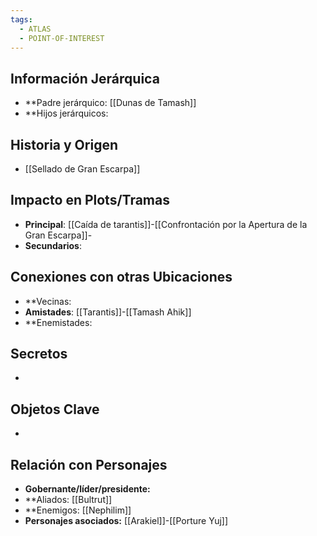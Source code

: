 ```yaml
---
tags:
  - ATLAS
  - POINT-OF-INTEREST
---
```

## Información Jerárquica
- **Padre jerárquico: [[Dunas de Tamash]]
- **Hijos jerárquicos:

## Historia y Origen
- [[Sellado de Gran Escarpa]]

## Impacto en Plots/Tramas 
- **Principal**: [[Caída de tarantis]]-[[Confrontación por la Apertura de la Gran Escarpa]]-
- **Secundarios**:

## Conexiones con otras Ubicaciones
- **Vecinas: 
- **Amistades**: [[Tarantis]]-[[Tamash Ahik]]
- **Enemistades:

## Secretos 
- 

## Objetos Clave
- 

## Relación con Personajes 
- **Gobernante/líder/presidente:**
- **Aliados: [[Bultrut]]
- **Enemigos: [[Nephilim]]
- **Personajes asociados:** [[Arakiel]]-[[Porture Yuj]]